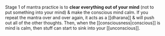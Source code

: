 Stage 1 of mantra practice is to **clear everything out of your mind** (not to put something into your mind) & make the conscious mind calm.
	If you repeat the mantra over and over again, it acts as a [[dharana]] & will push out all of the other thoughts.
Then, when the [[consciousness|conscious]] is mind is calm, then stuff can start to sink into your [[unconscious]].